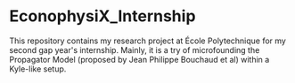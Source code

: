# EconophysiX_Internship
This repository contains my research project at École Polytechnique for my second gap year's internship. Mainly, it is a try of microfounding the Propagator Model (proposed by Jean Philippe Bouchaud et al) within a Kyle-like setup.
